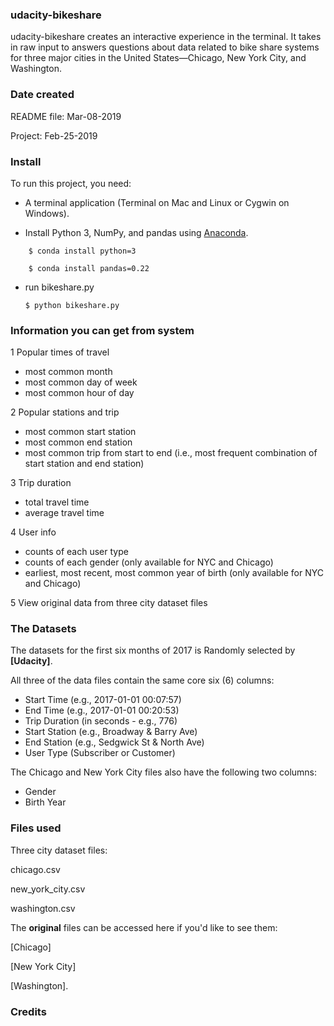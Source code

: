 ### udacity-bikeshare
udacity-bikeshare creates an interactive experience in the terminal. It takes in raw input to answers questions about data related to bike share systems for three major cities in the United States—Chicago, New York City, and Washington.


### Date created
README file: Mar-08-2019

Project: Feb-25-2019

### Install
To run this project, you need:

- A terminal application (Terminal on Mac and Linux or Cygwin on Windows).

- Install Python 3, NumPy, and pandas using [Anaconda](https://www.anaconda.com/distribution/).
```
    $ conda install python=3

    $ conda install pandas=0.22
```
- run bikeshare.py

     `$ python bikeshare.py`



### Information you can get from system

1 Popular times of travel
* most common month
* most common day of week
* most common hour of day

2 Popular stations and trip
* most common start station
* most common end station
* most common trip from start to end (i.e., most frequent combination of start station and end station)

3 Trip duration
* total travel time
* average travel time

4 User info
* counts of each user type
* counts of each gender (only available for NYC and Chicago)
* earliest, most recent, most common year of birth (only available for NYC and Chicago)

5 View original data from  three city dataset files


### The Datasets

The datasets for the first six months of 2017 is Randomly selected by **[Udacity]**.

All three of the data files contain the same core six (6) columns:

- Start Time (e.g., 2017-01-01 00:07:57)
- End Time (e.g., 2017-01-01 00:20:53)
- Trip Duration (in seconds - e.g., 776)
- Start Station (e.g., Broadway & Barry Ave)
- End Station (e.g., Sedgwick St & North Ave)
- User Type (Subscriber or Customer)

The Chicago and New York City files also have the following two columns:

- Gender
- Birth Year

### Files used

Three city dataset files:

chicago.csv

new_york_city.csv

washington.csv


The **original** files can be accessed here if you'd like to see them:

[Chicago]

[New York City]

[Washington].

### Credits
